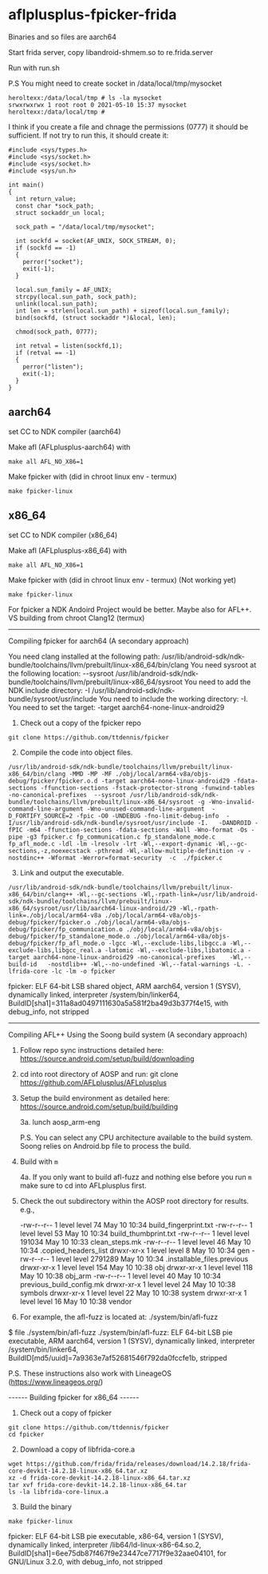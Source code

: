 # aflplusplus-fpicker-frida

Binaries and so files are aarch64

Start frida server, copy libandroid-shmem.so to re.frida.server

Run with run.sh

P.S You might need to create socket in /data/local/tmp/mysocket

```
heroltexx:/data/local/tmp # ls -la mysocket                                    
srwxrwxrwx 1 root root 0 2021-05-10 15:37 mysocket
heroltexx:/data/local/tmp #
```

I think if you create a file and chnage the permissions (0777) it should be sufficient. If not try to run this, it should create it:

```
#include <sys/types.h>          
#include <sys/socket.h>
#include <sys/socket.h>
#include <sys/un.h>

int main()
{
  int return_value;
  const char *sock_path;
  struct sockaddr_un local;

  sock_path = "/data/local/tmp/mysocket";

  int sockfd = socket(AF_UNIX, SOCK_STREAM, 0);
  if (sockfd == -1)
  {
    perror("socket");
    exit(-1);
  }

  local.sun_family = AF_UNIX;
  strcpy(local.sun_path, sock_path);
  unlink(local.sun_path);
  int len = strlen(local.sun_path) + sizeof(local.sun_family);
  bind(sockfd, (struct sockaddr *)&local, len);

  chmod(sock_path, 0777);

  int retval = listen(sockfd,1);
  if (retval == -1)
  {
    perror("listen");
    exit(-1);
  }
}

```

## aarch64

set CC to NDK compiler (aarch64)

Make afl (AFLplusplus-aarch64) with

```
make all AFL_NO_X86=1
```

Make fpicker with (did in chroot linux env - termux)

```
make fpicker-linux

```

## x86_64


set CC to NDK compiler (x86_64)

Make afl (AFLplusplus-x86_64) with

```
make all AFL_NO_X86=1

```
Make fpicker with (did in chroot linux env - termux) (Not working yet)

```
make fpicker-linux

```

For fpicker a NDK Andoird Project would be better. Maybe also for AFL++. VS building from chroot Clang12 (termux)

-----
Compiling fpicker for aarch64 (A secondary approach)

  You need clang installed at the following path: /usr/lib/android-sdk/ndk-bundle/toolchains/llvm/prebuilt/linux-x86_64/bin/clang
  You need sysroot at the following location:     --sysroot /usr/lib/android-sdk/ndk-bundle/toolchains/llvm/prebuilt/linux-x86_64/sysroot
  You need to add the NDK include directory:      -I /usr/lib/android-sdk/ndk-bundle/sysroot/usr/include
  You need to include the working directory:      -I.
  You need to set the target:                     -target aarch64-none-linux-android29

1. Check out a copy of the fpicker repo

 ```
 git clone https://github.com/ttdennis/fpicker
 ```

2. Compile the code into object files.

```
/usr/lib/android-sdk/ndk-bundle/toolchains/llvm/prebuilt/linux-x86_64/bin/clang -MMD -MP -MF ./obj/local/arm64-v8a/objs-debug/fpicker/fpicker.o.d -target aarch64-none-linux-android29 -fdata-sections -ffunction-sections -fstack-protector-strong -funwind-tables -no-canonical-prefixes  --sysroot /usr/lib/android-sdk/ndk-bundle/toolchains/llvm/prebuilt/linux-x86_64/sysroot -g -Wno-invalid-command-line-argument -Wno-unused-command-line-argument  -D_FORTIFY_SOURCE=2 -fpic -O0 -UNDEBUG -fno-limit-debug-info  -I/usr/lib/android-sdk/ndk-bundle/sysroot/usr/include -I.   -DANDROID -fPIC -m64 -ffunction-sections -fdata-sections -Wall -Wno-format -Os -pipe -g3 fpicker.c fp_communication.c fp_standalone_mode.c fp_afl_mode.c -ldl -lm -lresolv -lrt -Wl,--export-dynamic -Wl,--gc-sections,-z,noexecstack -pthread -Wl,-allow-multiple-definition -v -nostdinc++ -Wformat -Werror=format-security  -c  ./fpicker.c
```

3. Link and output the executable.

```
/usr/lib/android-sdk/ndk-bundle/toolchains/llvm/prebuilt/linux-x86_64/bin/clang++ -Wl,--gc-sections -Wl,-rpath-link=/usr/lib/android-sdk/ndk-bundle/toolchains/llvm/prebuilt/linux-x86_64/sysroot/usr/lib/aarch64-linux-android/29 -Wl,-rpath-link=./obj/local/arm64-v8a ./obj/local/arm64-v8a/objs-debug/fpicker/fpicker.o ./obj/local/arm64-v8a/objs-debug/fpicker/fp_communication.o ./obj/local/arm64-v8a/objs-debug/fpicker/fp_standalone_mode.o ./obj/local/arm64-v8a/objs-debug/fpicker/fp_afl_mode.o -lgcc -Wl,--exclude-libs,libgcc.a -Wl,--exclude-libs,libgcc_real.a -latomic -Wl,--exclude-libs,libatomic.a -target aarch64-none-linux-android29 -no-canonical-prefixes    -Wl,--build-id   -nostdlib++ -Wl,--no-undefined -Wl,--fatal-warnings -L. -lfrida-core -lc -lm -o fpicker
```

fpicker: ELF 64-bit LSB shared object, ARM aarch64, version 1 (SYSV), dynamically linked, interpreter /system/bin/linker64, BuildID[sha1]=311a8ad0497111630a5a581f2ba49d3b377f4e15, with debug_info, not stripped

-----

Compiling AFL++ Using the Soong build system (A secondary approach)

1. Follow repo sync instructions detailed here: https://source.android.com/setup/build/downloading

2. cd into root directory of AOSP and run: git clone https://github.com/AFLplusplus/AFLplusplus

3. Setup the build environment as detailed here: https://source.android.com/setup/build/building

   3a. lunch aosp_arm-eng

   P.S. You can select any CPU architecture available to the build system. Soong
        relies on Android.bp file to process the build.

4. Build with `m`

   4a. If you only want to build afl-fuzz and nothing else before you run `m` make
       sure to cd into AFLplusplus first.

5. Check the out subdirectory within the AOSP root directory for results. e.g.,

    -rw-r--r-- 1 level level      74 May 10 10:34 build_fingerprint.txt
    -rw-r--r-- 1 level level      53 May 10 10:34 build_thumbprint.txt
    -rw-r--r-- 1 level level  191034 May 10 10:33 clean_steps.mk
    -rw-r--r-- 1 level level      46 May 10 10:34 .copied_headers_list
    drwxr-xr-x 1 level level       8 May 10 10:34 gen
    -rw-r--r-- 1 level level 2791289 May 10 10:34 .installable_files.previous
    drwxr-xr-x 1 level level     154 May 10 10:38 obj
    drwxr-xr-x 1 level level     118 May 10 10:38 obj_arm
    -rw-r--r-- 1 level level      40 May 10 10:34 previous_build_config.mk
    drwxr-xr-x 1 level level      24 May 10 10:38 symbols
    drwxr-xr-x 1 level level      22 May 10 10:38 system
    drwxr-xr-x 1 level level      16 May 10 10:38 vendor

6. For example, the afl-fuzz is located at: ./system/bin/afl-fuzz

  $ file ./system/bin/afl-fuzz
  ./system/bin/afl-fuzz: ELF 64-bit LSB pie executable, ARM aarch64, version 1 (SYSV), dynamically linked, interpreter /system/bin/linker64, BuildID[md5/uuid]=7a9363e7af52681546f792da0fccfe1b, stripped

P.S. These instructions also work with LineageOS (https://www.lineageos.org/)

------ Building fpicker for x86_64 ------

1. Check out a copy of fpicker

```
git clone https://github.com/ttdennis/fpicker
cd fpicker
```

2. Download a copy of libfrida-core.a

```
wget https://github.com/frida/frida/releases/download/14.2.18/frida-core-devkit-14.2.18-linux-x86_64.tar.xz
xz -d frida-core-devkit-14.2.18-linux-x86_64.tar.xz
tar xvf frida-core-devkit-14.2.18-linux-x86_64.tar
ls -la libfrida-core-linux.a
```

3. Build the binary

```
make fpicker-linux
```

fpicker: ELF 64-bit LSB pie executable, x86-64, version 1 (SYSV), dynamically linked, interpreter /lib64/ld-linux-x86-64.so.2, BuildID[sha1]=6ee75db87f467f9e23447ce7717f9e32aae04101, for GNU/Linux 3.2.0, with debug_info, not stripped
